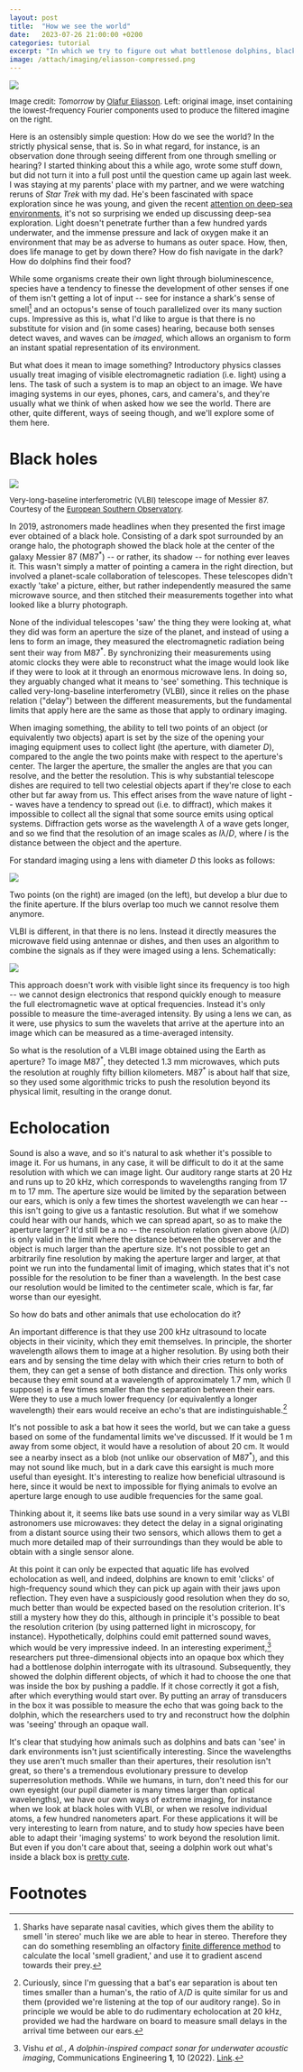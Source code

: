 ```yaml
---
layout: post
title:  "How we see the world"
date:   2023-07-26 21:00:00 +0200
categories: tutorial
excerpt: "In which we try to figure out what bottlenose dolphins, black holes, and imaging systems have in common, whether it is possible to see without light, and what it means to 'see' something in the first place."
image: /attach/imaging/eliasson-compressed.png
---
```

<div id="headerImage">
    <img src="/attach/imaging/eliasson-compressed.png">
    <p style="font-size:10pt;">Image credit: <i>Tomorrow</i> by <a href="https://olafureliasson.net/archive/artwork/WEK111038/tomorrow">Olafur Eliasson</a>. Left: original image, inset containing the lowest-frequency Fourier components used to produce the filtered imagine on the right.</p>
</div>

Here is an ostensibly simple question: How do we see the world? In the strictly physical sense, that is. So in what regard, for instance, is an observation done through seeing different from one through smelling or hearing? I started thinking about this a while ago, wrote some stuff down, but did not turn it into a full post until the question came up again last week. I was staying at my parents' place with my partner, and we were watching reruns of _Star Trek_ with my dad. He's been fascinated with space exploration since he was young, and given the recent [attention on deep-sea environments](https://en.wikipedia.org/wiki/Titan_submersible_implosion), it's not so surprising we ended up discussing deep-sea exploration. Light doesn't penetrate further than a few hundred yards underwater, and the immense pressure and lack of oxygen make it an environment that may be as adverse to humans as outer space. How, then, does life manage to get by down there? How do fish navigate in the dark? How do dolphins find their food?

While some organisms create their own light through bioluminescence, species have a tendency to finesse the development of other senses if one of them isn't getting a lot of input -- see for instance a shark's sense of smell[^1] and an octopus's sense of touch parallelized over its many suction cups. Impressive as this is, what I'd like to argue is that there is no substitute for vision and (in some cases) hearing, because both senses detect waves, and waves can be _imaged_, which allows an organism to form an instant spatial representation of its environment.

But what does it mean to image something? Introductory physics classes usually treat imaging of visible electromagnetic radiation (i.e. light) using a lens. The task of such a system is to map an object to an image. We have imaging systems in our eyes, phones, cars, and camera's, and they're usually what we think of when asked how we see the world. There are other, quite different, ways of seeing though, and we'll explore some of them here.

# Black holes
<div id="headerImage">
    <img src="/attach/imaging/M87.jpg">
    <p style="font-size:10pt;">Very-long-baseline interferometric (VLBI) telescope image of Messier 87. Courtesy of the <a href="https://commons.wikimedia.org/wiki/File:Central_black_hole_of_M87.tif">European Southern Observatory</a>.</p>
</div>

In 2019, astronomers made headlines when they presented the first image ever obtained of a black hole. Consisting of a dark spot surrounded by an orange halo, the photograph showed the black hole at the center of the galaxy Messier 87 (M87<sup>\*</sup>) -- or rather, its shadow -- for nothing ever leaves it. This wasn't simply a matter of pointing a camera in the right direction, but involved a planet-scale collaboration of telescopes. These telescopes didn't exactly 'take' a picture, either, but rather independently measured the same microwave source, and then stitched their measurements together into what looked like a blurry photograph.

None of the individual telescopes 'saw' the thing they were looking at, what they did was form an aperture the size of the planet, and instead of using a lens to form an image, they measured the electromagnetic radiation being sent their way from M87<sup>\*</sup>. By synchronizing their measurements using atomic clocks they were able to reconstruct what the image would look like if they were to look at it through an enormous microwave lens. In doing so, they arguably changed what it means to 'see' something. This technique is called very-long-baseline interferometry (VLBI), since it relies on the phase relation ("delay") between the different measurements, but the fundamental limits that apply here are the same as those that apply to ordinary imaging.

When imaging something, the ability to tell two points of an object (or equivalently two objects) apart is set by the size of the opening your imaging equipment uses to collect light (the aperture, with diameter $D$), compared to the angle the two points make with respect to the aperture's center. The larger the aperture, the smaller the angles are that you can resolve, and the better the resolution. This is why substantial telescope dishes are required to tell two celestial objects apart if they're close to each other but far away from us. This effect arises from the wave nature of light -- waves have a tendency to spread out (i.e. to diffract), which makes it impossible to collect all the signal that some source emits using optical systems. Diffraction gets worse as the wavelength $\lambda$ of a wave gets longer, and so we find that the resolution of an image scales as $l\lambda/D$, where $l$ is the distance between the object and the aperture.

For standard imaging using a lens with diameter $D$ this looks as follows:

![](/attach/imaging/cartoon-1.png)

Two points (on the right) are imaged (on the left), but develop a blur due to the finite aperture. If the blurs overlap too much we cannot resolve them anymore.

VLBI is different, in that there is no lens. Instead it directly measures the microwave field using antennae or dishes, and then uses an algorithm to combine the signals as if they were imaged using a lens. Schematically:

![](/attach/imaging/cartoon-2.png)

This approach doesn't work with visible light since its frequency is too high -- we cannot design electronics that respond quickly enough to measure the full electromagnetic wave at optical frequencies. Instead it's only possible to measure the time-averaged intensity. By using a lens we can, as it were, use physics to sum the wavelets that arrive at the aperture into an image which can be measured as a time-averaged intensity.

So what is the resolution of a VLBI image obtained using the Earth as aperture? To image M87<sup>\*</sup>, they detected 1.3 mm microwaves, which puts the resolution at roughly fifty billion kilometers. M87<sup>\*</sup> is about half that size, so they used some algorithmic tricks to push the resolution beyond its physical limit, resulting in the orange donut.

# Echolocation
Sound is also a wave, and so it's natural to ask whether it's possible to image it. For us humans, in any case, it will be difficult to do it at the same resolution with which we can image light. Our auditory range starts at 20 Hz and runs up to 20 kHz, which corresponds to wavelengths ranging from 17 m to 17 mm. The aperture size would be limited by the separation between our ears, which is only a few times the shortest wavelength we can hear -- this isn't going to give us a fantastic resolution. But what if we somehow could hear with our hands, which we can spread apart, so as to make the aperture larger? It'd still be a no -- the resolution relation given above ($\lambda/D$) is only valid in the limit where the distance between the observer and the object is much larger than the aperture size. It's not possible to get an arbitrarily fine resolution by making the aperture larger and larger, at that point we run into the fundamental limit of imaging, which states that it's not possible for the resolution to be finer than a wavelength. In the best case our resolution would be limited to the centimeter scale, which is far, far worse than our eyesight.

So how do bats and other animals that use echolocation do it?

An important difference is that they use 200 kHz ultrasound to locate objects in their vicinity, which they emit themselves. In principle, the shorter wavelength allows them to image at a higher resolution. By using both their ears and by sensing the time delay with which their cries return to both of them, they can get a sense of both distance and direction. This only works because they emit sound at a wavelength of approximately 1.7 mm, which (I suppose) is a few times smaller than the separation between their ears. Were they to use a much lower frequency (or equivalently a longer wavelength) their ears would receive an echo's that are indistinguishable.[^2]

It's not possible to ask a bat how it sees the world, but we can take a guess based on some of the fundamental limits we've discussed. If it would be 1 m away from some object, it would have a resolution of about 20 cm. It would see a nearby insect as a blob (not unlike our observation of M87<sup>*</sup>), and this may not sound like much, but in a dark cave this earsight is much more useful than eyesight. It's interesting to realize how beneficial ultrasound is here, since it would be next to impossible for flying animals to evolve an aperture large enough to use audible frequencies for the same goal.

Thinking about it, it seems like bats use sound in a very similar way as VLBI astronomers use microwaves: they detect the delay in a signal originating from a distant source using their two sensors, which allows them to get a much more detailed map of their surroundings than they would be able to obtain with a single sensor alone.

At this point it can only be expected that aquatic life has evolved echolocation as well, and indeed, dolphins are known to emit 'clicks' of high-frequency sound which they can pick up again with their jaws upon reflection. They even have a suspiciously good resolution when they do so, much better than would be expected based on the resolution criterion. It's still a mystery how they do this, although in principle it's possible to beat the resolution criterion (by using patterned light in microscopy, for instance). Hypothetically, dolphins could emit patterned sound waves, which would be very impressive indeed. In an interesting experiment,[^3] researchers put three-dimensional objects into an opaque box which they had a bottlenose dolphin interrogate with its ultrasound. Subsequently, they showed the dolphin different objects, of which it had to choose the one that was inside the box by pushing a paddle. If it chose correctly it got a fish, after which everything would start over. By putting an array of transducers in the box it was possible to measure the echo that was going back to the dolphin, which the researchers used to try and reconstruct how the dolphin was 'seeing' through an opaque wall.

It's clear that studying how animals such as dolphins and bats can 'see' in dark environments isn't just scientifically interesting. Since the wavelengths they use aren't much smaller than their apertures, their resolution isn't great, so there's a tremendous evolutionary pressure to develop superresolution methods. While we humans, in turn, don't need this for our own eyesight (our pupil diameter is many times larger than optical wavelengths), we have our own ways of extreme imaging, for instance when we look at black holes with VLBI, or when we resolve individual atoms, a few hundred nanometers apart. For these applications it will be very interesting to learn from nature, and to study how species have been able to adapt their 'imaging systems' to work beyond the resolution limit. But even if you don't care about that, seeing a dolphin work out what's inside a black box is [pretty cute](https://static-content.springer.com/esm/art%3A10.1038%2Fs44172-022-00010-x/MediaObjects/44172_2022_10_MOESM4_ESM.mp4).

# Footnotes

[^1]: Sharks have separate nasal cavities, which gives them the ability to smell 'in stereo' much like we are able to hear in stereo. Therefore they can do something resembling an olfactory [finite difference method](https://en.wikipedia.org/wiki/Finite_difference) to calculate the local 'smell gradient,' and use it to gradient ascend towards their prey.
[^2]: Curiously, since I'm guessing that a bat's ear separation is about ten times smaller than a human's, the ratio of $\lambda/D$ is quite similar for us and them (provided we're listening at the top of our auditory range). So in principle we would be able to do rudimentary echolocation at 20 kHz, provided we had the hardware on board to measure small delays in the arrival time between our ears.
[^3]: Vishu *et al.*, *A dolphin-inspired compact sonar for underwater acoustic imaging*, Communications Engineering **1**, 10 (2022). [Link](https://www.nature.com/articles/s44172-022-00010-x).
